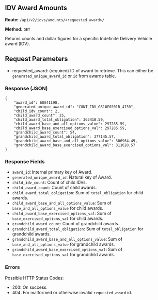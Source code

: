 ## IDV Award Amounts
**Route:** `/api/v2/idvs/amounts/<requested_award>/`

**Method:** `GET`

Returns counts and dollar figures for a specific Indefinite Delivery Vehicle award (IDV).

## Request Parameters

- requested_award: (required) ID of award to retrieve. This can either be `generated_unique_award_id` or `id` from awards table.

### Response (JSON)

```
{
    "award_id": 68841198,
    "generated_unique_award_id": "CONT_IDV_GS10F0201R_4730",
    "child_idv_count": 2,
    "child_award_count": 25,
    "child_award_total_obligation": 363410.59,
    "child_award_base_and_all_options_value": 297285.59,
    "child_award_base_exercised_options_val": 297285.59,
    "grandchild_award_count": 54,
    "grandchild_award_total_obligation": 377145.57,
    "grandchild_award_base_and_all_options_value": 306964.49,
    "grandchild_award_base_exercised_options_val": 311020.57
}
```

### Response Fields

- `award_id`: Internal primary key of Award.
- `generated_unique_award_id`: Natural key of Award.
- `child_idv_count`: Count of child IDVs.
- `child_award_count`: Count of child awards.
- `child_award_total_obligation`: Sum of `total_obligation` for child awards.
- `child_award_base_and_all_options_value`: Sum of `base_and_all_options_value` for child awards.
- `child_award_base_exercised_options_val`: Sum of `base_exercised_options_val` for child awards.
- `grandchild_award_count`: Count of grandchild awards.
- `grandchild_award_total_obligation`: Sum of `total_obligation` for grandchild awards.
- `grandchild_award_base_and_all_options_value`: Sum of `base_and_all_options_value` for grandchild awards.
- `grandchild_award_base_exercised_options_val`: Sum of `base_exercised_options_val` for grandchild awards.


### Errors
Possible HTTP Status Codes:

* 200: On success.
* 404: For malformed or otherwise invalid `requested_award` id.
